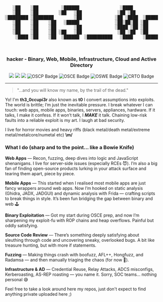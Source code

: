 <div align="center">


<pre>
   ░██    ░██         ░██████                ░████                                               ░██ ░██████           
   ░██    ░██        ░██   ░██              ░██ ░██                                                 ░██   ░██          
░████████ ░████████        ░██             ░██ ░████  ░███████   ░███████  ░██    ░██ ░████████  ░██      ░██ ░██░████ 
   ░██    ░██    ░██   ░█████              ░██░██░██ ░██    ░██ ░██    ░██ ░██    ░██ ░██    ░██ ░██  ░█████  ░███     
   ░██    ░██    ░██       ░██             ░████ ░██ ░██        ░██        ░██    ░██ ░██    ░██ ░██      ░██ ░██      
   ░██    ░██    ░██ ░██   ░██              ░██ ░██  ░██    ░██ ░██    ░██ ░██   ░███ ░███   ░██ ░██░██   ░██ ░██      
    ░████ ░██    ░██  ░██████  ░██████████   ░████    ░███████   ░███████   ░█████░██ ░██░█████  ░██ ░██████  ░██      
                                                                                      ░██                              
                                                                                      ░██                                                                                                             
</pre>


<h3>hacker - Binary, Web, Mobile, Infrastructure, Cloud and Active Directory</h3>

<img src="https://img.shields.io/badge/OS-Arch-111?logo=linux"/>
<img src="https://img.shields.io/badge/Editor-Neovim-111?logo=visualstudiocode"/>
<img src="https://komarev.com/ghpvc/?username=th30ccupi3r&label=page%20haunts&color=8b0000&style=flat"/>



<img src="https://img.shields.io/badge/OSCP-green?style=flat&logo=offensive-security&logoColor=white&labelColor=111" alt="OSCP Badge"/>
<img src="https://img.shields.io/badge/OSCE-green?style=flat&logo=offensive-security&logoColor=white&labelColor=111" alt="OSCE Badge"/>
<img src="https://img.shields.io/badge/OSWE-green?style=flat&logo=offensive-security&logoColor=white&labelColor=111" alt="OSWE Badge"/>
<img src="https://img.shields.io/badge/CRTO-maroon?style=flat&logo=offensive-security&logoColor=white&labelColor=111" alt="CRTO Badge"/>

</div>


---


> "...and you will know my name, by the trail of the dead."


Yo! I'm **th3_0ccupi3r** also known as **t0** I convert assumptions into exploits. The world is brittle; I’m just the inevitable pressure. I break whatever I can touch: web apps, mobile apps, binaries, servers, appliances, hardware. If it talks, I make it confess. If it won’t talk, I ***MAKE*** it talk. Chaining low-risk faults into a reliable exploit is my art. I laugh at bad security.

I live for horror movies and heavy riffs (black metal/death metal/extreme metal/metalcore/numetal etc) **\m/**

### What I do (sharp and to the point... like a Bowie Knife)
**Web Apps** — Recon, fuzzing, deep dives into logic and JavaScript shenanigans. I live for server-side issues (especially RCEs 😈). I’m also a big fan of finding open-source products lurking in your attack surface and tearing them apart, piece by piece.

**Mobile Apps** — This started when I realised most mobile apps are just fancy wrappers around web apps. Now I’m hooked on static analysis (Ghidra, JADX, JADGUI) and dynamic analysis with Frida — crafting scripts to break things in style. It’s been fun bridging the gap between binary and web 🕹️

**Binary Exploitation** — Got my start during OSCE prep, and now I’m sharpening my exploit-fu with ROP chains and heap overflows. Painful but oddly satisfying.

**Source Code Review** — There’s something deeply satisfying about sleuthing through code and uncovering sneaky, overlooked bugs. A bit like treasure hunting, but with more if statements.

**Fuzzing** — Making things crash with boofuzz, AFL++, Hongfuzz, and Radamsa — and then manually triaging the chaos (for now 🧪).

**Infrastructure & AD** — Credential Reuse, Relay Attacks, ADCS misconfigs, Kerberoasting, AS-REP roasting — you name it. Sorry, SOC teams… nothing personal 😅

Feel free to take a look around here my repos, just don't expect to find anything private uploaded here ;)
